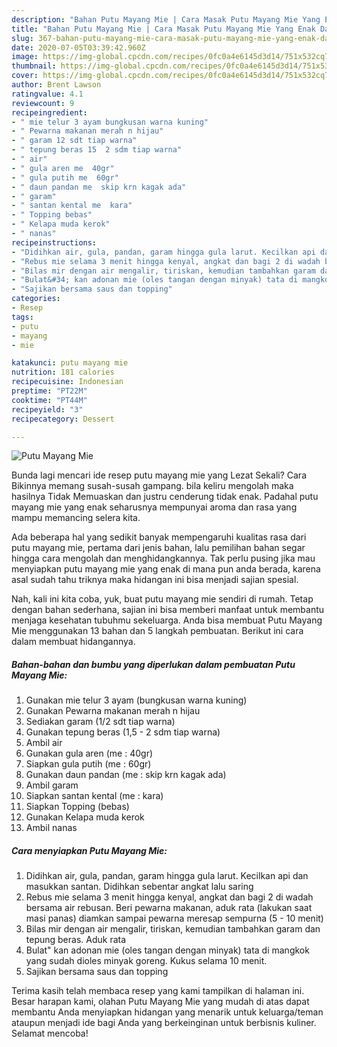 ```yaml
---
description: "Bahan Putu Mayang Mie | Cara Masak Putu Mayang Mie Yang Enak Dan Mudah"
title: "Bahan Putu Mayang Mie | Cara Masak Putu Mayang Mie Yang Enak Dan Mudah"
slug: 367-bahan-putu-mayang-mie-cara-masak-putu-mayang-mie-yang-enak-dan-mudah
date: 2020-07-05T03:39:42.960Z
image: https://img-global.cpcdn.com/recipes/0fc0a4e6145d3d14/751x532cq70/putu-mayang-mie-foto-resep-utama.jpg
thumbnail: https://img-global.cpcdn.com/recipes/0fc0a4e6145d3d14/751x532cq70/putu-mayang-mie-foto-resep-utama.jpg
cover: https://img-global.cpcdn.com/recipes/0fc0a4e6145d3d14/751x532cq70/putu-mayang-mie-foto-resep-utama.jpg
author: Brent Lawson
ratingvalue: 4.1
reviewcount: 9
recipeingredient:
- " mie telur 3 ayam bungkusan warna kuning"
- " Pewarna makanan merah n hijau"
- " garam 12 sdt tiap warna"
- " tepung beras 15  2 sdm tiap warna"
- " air"
- " gula aren me  40gr"
- " gula putih me  60gr"
- " daun pandan me  skip krn kagak ada"
- " garam"
- " santan kental me  kara"
- " Topping bebas"
- " Kelapa muda kerok"
- " nanas"
recipeinstructions:
- "Didihkan air, gula, pandan, garam hingga gula larut. Kecilkan api dan masukkan santan. Didihkan sebentar angkat lalu saring"
- "Rebus mie selama 3 menit hingga kenyal, angkat dan bagi 2 di wadah bersama air rebusan. Beri pewarna makanan, aduk rata (lakukan saat masi panas) diamkan sampai pewarna meresap sempurna (5 - 10 menit)"
- "Bilas mir dengan air mengalir, tiriskan, kemudian tambahkan garam dan tepung beras. Aduk rata"
- "Bulat&#34; kan adonan mie (oles tangan dengan minyak) tata di mangkok yang sudah dioles minyak goreng. Kukus selama 10 menit."
- "Sajikan bersama saus dan topping"
categories:
- Resep
tags:
- putu
- mayang
- mie

katakunci: putu mayang mie 
nutrition: 181 calories
recipecuisine: Indonesian
preptime: "PT22M"
cooktime: "PT44M"
recipeyield: "3"
recipecategory: Dessert

---
```



![Putu Mayang Mie](https://img-global.cpcdn.com/recipes/0fc0a4e6145d3d14/751x532cq70/putu-mayang-mie-foto-resep-utama.jpg)

Bunda lagi mencari ide resep putu mayang mie yang Lezat Sekali? Cara Bikinnya memang susah-susah gampang. bila keliru mengolah maka hasilnya Tidak Memuaskan dan justru cenderung tidak enak. Padahal putu mayang mie yang enak seharusnya mempunyai aroma dan rasa yang mampu memancing selera kita.



Ada beberapa hal yang sedikit banyak mempengaruhi kualitas rasa dari putu mayang mie, pertama dari jenis bahan, lalu pemilihan bahan segar hingga cara mengolah dan menghidangkannya. Tak perlu pusing jika mau menyiapkan putu mayang mie yang enak di mana pun anda berada, karena asal sudah tahu triknya maka hidangan ini bisa menjadi sajian spesial.


Nah, kali ini kita coba, yuk, buat putu mayang mie sendiri di rumah. Tetap dengan bahan sederhana, sajian ini bisa memberi manfaat untuk membantu menjaga kesehatan tubuhmu sekeluarga. Anda bisa membuat Putu Mayang Mie menggunakan 13 bahan dan 5 langkah pembuatan. Berikut ini cara dalam membuat hidangannya.

<!--inarticleads1-->

##### Bahan-bahan dan bumbu yang diperlukan dalam pembuatan Putu Mayang Mie:

1. Gunakan  mie telur 3 ayam (bungkusan warna kuning)
1. Gunakan  Pewarna makanan merah n hijau
1. Sediakan  garam (1/2 sdt tiap warna)
1. Gunakan  tepung beras (1,5 - 2 sdm tiap warna)
1. Ambil  air
1. Gunakan  gula aren (me : 40gr)
1. Siapkan  gula putih (me : 60gr)
1. Gunakan  daun pandan (me : skip krn kagak ada)
1. Ambil  garam
1. Siapkan  santan kental (me : kara)
1. Siapkan  Topping (bebas)
1. Gunakan  Kelapa muda kerok
1. Ambil  nanas




<!--inarticleads2-->

##### Cara menyiapkan Putu Mayang Mie:

1. Didihkan air, gula, pandan, garam hingga gula larut. Kecilkan api dan masukkan santan. Didihkan sebentar angkat lalu saring
1. Rebus mie selama 3 menit hingga kenyal, angkat dan bagi 2 di wadah bersama air rebusan. Beri pewarna makanan, aduk rata (lakukan saat masi panas) diamkan sampai pewarna meresap sempurna (5 - 10 menit)
1. Bilas mir dengan air mengalir, tiriskan, kemudian tambahkan garam dan tepung beras. Aduk rata
1. Bulat&#34; kan adonan mie (oles tangan dengan minyak) tata di mangkok yang sudah dioles minyak goreng. Kukus selama 10 menit.
1. Sajikan bersama saus dan topping




Terima kasih telah membaca resep yang kami tampilkan di halaman ini. Besar harapan kami, olahan Putu Mayang Mie yang mudah di atas dapat membantu Anda menyiapkan hidangan yang menarik untuk keluarga/teman ataupun menjadi ide bagi Anda yang berkeinginan untuk berbisnis kuliner. Selamat mencoba!
